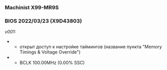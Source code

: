 ### Machinist X99-MR9S
### BIOS 2022/03/23 (X9D43803)

*v001:*
* + открыт доступ к настройке таймингов (название пункта "Memory Timings & Voltage Override")
* + BCLK 100.00MHz (0.00% SSC)